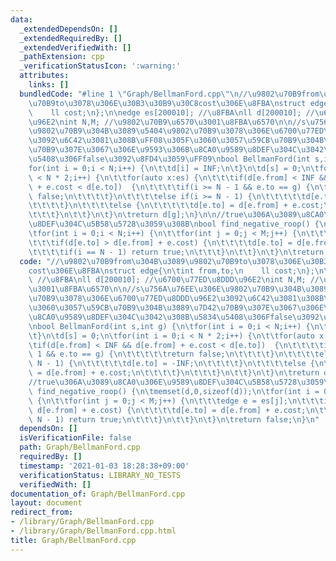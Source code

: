 ```yaml
---
data:
  _extendedDependsOn: []
  _extendedRequiredBy: []
  _extendedVerifiedWith: []
  _pathExtension: cpp
  _verificationStatusIcon: ':warning:'
  attributes:
    links: []
  bundledCode: "#line 1 \"Graph/BellmanFord.cpp\"\n//\u9802\u70B9from\u304B\u3089\u9802\
    \u70B9to\u3078\u306E\u30B3\u30B9\u30C8cost\u306E\u8FBA\nstruct edge{\n\tint from,to;\n\
    \    ll cost;\n};\n\nedge es[200010]; //\u8FBA\nll d[200010]; //\u6700\u77ED\u8DDD\
    \u96E2\nint N,M; //\u9802\u70B9\u6570\u3001\u8FBA\u6570\n\n//s\u756A\u76EE\u306E\
    \u9802\u70B9\u304B\u3089\u5404\u9802\u70B9\u3078\u306E\u6700\u77ED\u8DDD\u96E2\
    \u3092\u6C42\u3081\u308B\uFF08\u305F\u3060\u3057\u59CB\u70B9\u304B\u3089\u7D42\
    \u70B9\u307E\u3067\u306E\u9593\u306B\u8CA0\u9589\u8DEF\u304C\u3042\u308B\u5834\
    \u5408\u306Ffalse\u3092\u8FD4\u3059\uFF09\nbool BellmanFord(int s,int g) {\n\t\
    for(int i = 0;i < N;i++) {\n\t\td[i] = INF;\n\t}\n\td[s] = 0;\n\tfor(int i = 0;i\
    \ < N * 2;i++) {\n\t\tfor(auto x:es) {\n\t\t\tif(d[e.from] < INF && d[e.from]\
    \ + e.cost < d[e.to])  {\n\t\t\t\tif(i >= N - 1 && e.to == g) {\n\t\t\t\t\treturn\
    \ false;\n\t\t\t\t}\n\t\t\t\telse if(i >= N - 1) {\n\t\t\t\t\td[e.to] = -INF;\n\
    \t\t\t\t}\n\t\t\t\telse {\n\t\t\t\t\td[e.to] = d[e.from] + e.cost;\n\t\t\t\t}\n\
    \t\t\t}\n\t\t}\n\t}\n\treturn d[g];\n}\n\n//true\u306A\u3089\u8CA0\u306E\u9589\
    \u8DEF\u304C\u5B58\u5728\u3059\u308B\nbool find_negative_roop() {\n\tmemset(d,0,sizeof(d));\n\
    \tfor(int i = 0;i < N;i++) {\n\t\tfor(int j = 0;j < M;j++) {\n\t\t\tedge e = es[j];\n\
    \t\t\tif(d[e.to] > d[e.from] + e.cost) {\n\t\t\t\td[e.to] = d[e.from] + e.cost;\n\
    \t\t\t\tif(i == N - 1) return true;\n\t\t\t}\n\t\t}\n\t}\n\treturn false;\n}\n"
  code: "//\u9802\u70B9from\u304B\u3089\u9802\u70B9to\u3078\u306E\u30B3\u30B9\u30C8\
    cost\u306E\u8FBA\nstruct edge{\n\tint from,to;\n    ll cost;\n};\n\nedge es[200010];\
    \ //\u8FBA\nll d[200010]; //\u6700\u77ED\u8DDD\u96E2\nint N,M; //\u9802\u70B9\u6570\
    \u3001\u8FBA\u6570\n\n//s\u756A\u76EE\u306E\u9802\u70B9\u304B\u3089\u5404\u9802\
    \u70B9\u3078\u306E\u6700\u77ED\u8DDD\u96E2\u3092\u6C42\u3081\u308B\uFF08\u305F\
    \u3060\u3057\u59CB\u70B9\u304B\u3089\u7D42\u70B9\u307E\u3067\u306E\u9593\u306B\
    \u8CA0\u9589\u8DEF\u304C\u3042\u308B\u5834\u5408\u306Ffalse\u3092\u8FD4\u3059\uFF09\
    \nbool BellmanFord(int s,int g) {\n\tfor(int i = 0;i < N;i++) {\n\t\td[i] = INF;\n\
    \t}\n\td[s] = 0;\n\tfor(int i = 0;i < N * 2;i++) {\n\t\tfor(auto x:es) {\n\t\t\
    \tif(d[e.from] < INF && d[e.from] + e.cost < d[e.to])  {\n\t\t\t\tif(i >= N -\
    \ 1 && e.to == g) {\n\t\t\t\t\treturn false;\n\t\t\t\t}\n\t\t\t\telse if(i >=\
    \ N - 1) {\n\t\t\t\t\td[e.to] = -INF;\n\t\t\t\t}\n\t\t\t\telse {\n\t\t\t\t\td[e.to]\
    \ = d[e.from] + e.cost;\n\t\t\t\t}\n\t\t\t}\n\t\t}\n\t}\n\treturn d[g];\n}\n\n\
    //true\u306A\u3089\u8CA0\u306E\u9589\u8DEF\u304C\u5B58\u5728\u3059\u308B\nbool\
    \ find_negative_roop() {\n\tmemset(d,0,sizeof(d));\n\tfor(int i = 0;i < N;i++)\
    \ {\n\t\tfor(int j = 0;j < M;j++) {\n\t\t\tedge e = es[j];\n\t\t\tif(d[e.to] >\
    \ d[e.from] + e.cost) {\n\t\t\t\td[e.to] = d[e.from] + e.cost;\n\t\t\t\tif(i ==\
    \ N - 1) return true;\n\t\t\t}\n\t\t}\n\t}\n\treturn false;\n}\n"
  dependsOn: []
  isVerificationFile: false
  path: Graph/BellmanFord.cpp
  requiredBy: []
  timestamp: '2021-01-03 18:28:38+09:00'
  verificationStatus: LIBRARY_NO_TESTS
  verifiedWith: []
documentation_of: Graph/BellmanFord.cpp
layout: document
redirect_from:
- /library/Graph/BellmanFord.cpp
- /library/Graph/BellmanFord.cpp.html
title: Graph/BellmanFord.cpp
---
```

